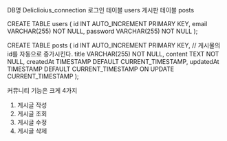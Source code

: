 DB명 Deliclioius_connection
로그인 테이블 users
게시판 테이블 posts

CREATE TABLE users (
id INT AUTO_INCREMENT PRIMARY KEY,
email VARCHAR(255) NOT NULL,
password VARCHAR(255) NOT NULL
);

CREATE TABLE posts (
id INT AUTO_INCREMENT PRIMARY KEY, // 게시물의 id를 자동으로 증가시킨다.
title VARCHAR(255) NOT NULL,
content TEXT NOT NULL,
createdAt TIMESTAMP DEFAULT CURRENT_TIMESTAMP,
updatedAt TIMESTAMP DEFAULT CURRENT_TIMESTAMP ON UPDATE CURRENT_TIMESTAMP
);

커뮤니티 기능은 크게 4가지

1. 게시글 작성
2. 게시글 조회
3. 게시글 수정
4. 게시글 삭제
